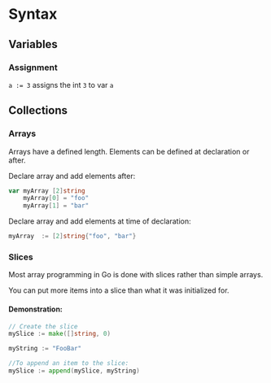 # Syntax


## Variables 

### Assignment

`a := 3` assigns the int `3` to var `a`


## Collections


### Arrays

Arrays have a defined length.  Elements can be defined at declaration or after. 

Declare array and add elements after:

```go
var myArray [2]string
    myArray[0] = "foo"
    myArray[1] = "bar"
```

Declare array and add elements at time of declaration: 

```go
myArray  := [2]string{"foo", "bar"}
```


### Slices 

Most array programming in Go is done with slices rather than simple arrays.

You can put more items into a slice than what it was initialized for.

#### Demonstration:  

```go
// Create the slice
mySlice := make([]string, 0)

myString := "FooBar"

//To append an item to the slice:
mySlice := append(mySlice, myString)
```


